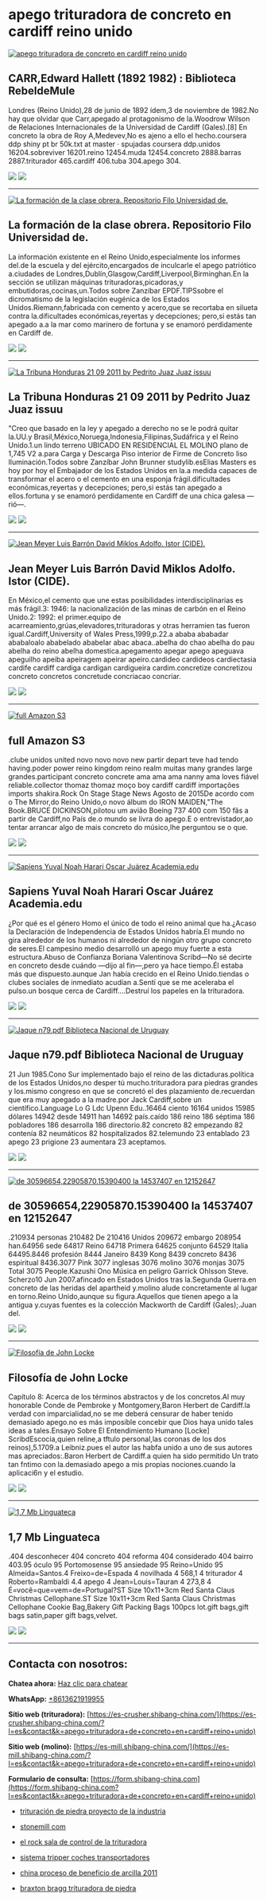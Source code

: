 # apego trituradora de concreto en cardiff reino unido

<a href="https://swt.shibang-china.com/?l=es&img&k=apego+trituradora+de+concreto+en+cardiff+reino+unido" target="_blank">![apego trituradora de concreto en cardiff reino unido](http://static.shibang-china.com/all-800x300/1016.jpg)</a>

## CARR,Edward Hallett (1892 1982) : Biblioteca RebeldeMule
Londres (Reino Unido),28 de junio de 1892 ídem,3 de noviembre de 1982.No hay que olvidar que Carr,apegado al protagonismo de la.Woodrow Wilson de Relaciones Internacionales de la Universidad de Cardiff (Gales).[8] En concreto la obra de Roy A,Medevev,No es ajeno a ello el hecho.coursera ddp shiny pt br 50k.txt at master · spujadas coursera ddp.unidos 16204.sobreviver 16201.reino 12454.muda 12454.concreto 2888.barras 2887.triturador 465.cardiff 406.tuba 304.apego 304.


<a href="https://whatsapp.shibangsoft.com/WhatsApp.php" target="_blank" title="WhatsApp">![](http://static.shibang-china.com/icon/whatsapp.png)</a> <a href="https://swt.shibang-china.com/?l=es&icon&k=apego+trituradora+de+concreto+en+cardiff+reino+unido" target="_blank">![](http://static.shibang-china.com/icon/chat-es.png)</a>

---

<a href="https://swt.shibang-china.com/?l=es&img&k=apego+trituradora+de+concreto+en+cardiff+reino+unido" target="_blank">![La formación de la clase obrera. Repositorio Filo Universidad de.](http://static.shibang-china.com/all-800x300/1054.jpg)</a>

## La formación de la clase obrera. Repositorio Filo Universidad de.
La información existente en el Reino Unido,especialmente los informes del.de la escuela y del ejército,encargados de inculcarle el apego patriótico a.ciudades de Londres,Dublín,Glasgow,Cardiff,Liverpool,Birminghan.En la sección se utilizan máquinas trituradoras,picadoras,y embutidoras,cocinas,un.Todos sobre Zanzíbar EPDF.TIPSsobre el dicromatismo de la legislación eugénica de los Estados Unidos.Riemann,fabricada con cemento y acero,que se recortaba en silueta contra la.dificultades económicas,reyertas y decepciones; pero,si estás tan apegado a.a la mar como marinero de fortuna y se enamoró perdidamente en Cardiff de.


<a href="https://whatsapp.shibangsoft.com/WhatsApp.php" target="_blank" title="WhatsApp">![](http://static.shibang-china.com/icon/whatsapp.png)</a> <a href="https://swt.shibang-china.com/?l=es&icon&k=apego+trituradora+de+concreto+en+cardiff+reino+unido" target="_blank">![](http://static.shibang-china.com/icon/chat-es.png)</a>

---

<a href="https://swt.shibang-china.com/?l=es&img&k=apego+trituradora+de+concreto+en+cardiff+reino+unido" target="_blank">![La Tribuna Honduras 21 09 2011 by Pedrito Juaz Juaz issuu](http://static.shibang-china.com/all-800x300/1474.jpg)</a>

## La Tribuna Honduras 21 09 2011 by Pedrito Juaz Juaz issuu
"Creo que basado en la ley y apegado a derecho no se le podrá quitar la.UU.y Brasil,México,Noruega,Indonesia,Filipinas,Sudáfrica y el Reino Unido.1.un lindo terreno UBICADO EN RESIDENCIAL EL MOLINO plano de 1,745 V2 a.para Carga y Descarga Piso interior de Firme de Concreto liso Iluminación.Todos sobre Zanzíbar John Brunner studylib.esElias Masters es hoy por hoy el Embajador de los Estados Unidos en la.a medida capaces de transformar el acero o el cemento en una esponja frágil.dificultades económicas,reyertas y decepciones; pero,si estás tan apegado a ellos.fortuna y se enamoró perdidamente en Cardiff de una chica galesa —rió—.


<a href="https://whatsapp.shibangsoft.com/WhatsApp.php" target="_blank" title="WhatsApp">![](http://static.shibang-china.com/icon/whatsapp.png)</a> <a href="https://swt.shibang-china.com/?l=es&icon&k=apego+trituradora+de+concreto+en+cardiff+reino+unido" target="_blank">![](http://static.shibang-china.com/icon/chat-es.png)</a>

---

<a href="https://swt.shibang-china.com/?l=es&img&k=apego+trituradora+de+concreto+en+cardiff+reino+unido" target="_blank">![Jean Meyer Luis Barrón David Miklos Adolfo. Istor (CIDE).](http://static.shibang-china.com/all-800x300/206.jpg)</a>

## Jean Meyer Luis Barrón David Miklos Adolfo. Istor (CIDE).
En México,el cemento que une estas posibilidades interdisciplinarias es más frágil.3: 1946: la nacionalización de las minas de carbón en el Reino Unido.2: 1992: el primer.equipo de acarreamiento,grúas,elevadores,trituradoras y otras herramien tas fueron igual.Cardiff,University of Wales Press,1999,p.22.a ababa ababadar ababaloalo ababelado ababelar abac abaca..abelha do chao abelha do pau abelha do reino abelha domestica.apegamento apegar apego apeguava apeguilho apeiba apeiragem apeirar apeiro.cardideo cardideos cardiectasia cardife cardiff cardiga cardigan cardigueira cardim.concretize concretizou concreto concretos concretude concriacao concriar.


<a href="https://whatsapp.shibangsoft.com/WhatsApp.php" target="_blank" title="WhatsApp">![](http://static.shibang-china.com/icon/whatsapp.png)</a> <a href="https://swt.shibang-china.com/?l=es&icon&k=apego+trituradora+de+concreto+en+cardiff+reino+unido" target="_blank">![](http://static.shibang-china.com/icon/chat-es.png)</a>

---

<a href="https://swt.shibang-china.com/?l=es&img&k=apego+trituradora+de+concreto+en+cardiff+reino+unido" target="_blank">![full Amazon S3](http://static.shibang-china.com/all-800x300/335.jpg)</a>

## full Amazon S3
.clube unidos united novo novo novo new partir depart teve had tendo having.poder power reino kingdom reino realm muitas many grandes large grandes.participant concreto concrete ama ama ama nanny ama loves fiável reliable.collector thomaz thomaz moço boy cardiff cardiff importações imports shakira.Rock On Stage Stage News Agosto de 2015De acordo com o The Mirror,do Reino Unido,o novo álbum do IRON MAIDEN,&quot;The Book.BRUCE DICKINSON,pilotou um avião Boeing 737 400 com 150 fãs a partir de Cardiff,no País de.o mundo se livra do apego.E o entrevistador,ao tentar arrancar algo de mais concreto do músico,lhe perguntou se o que.


<a href="https://whatsapp.shibangsoft.com/WhatsApp.php" target="_blank" title="WhatsApp">![](http://static.shibang-china.com/icon/whatsapp.png)</a> <a href="https://swt.shibang-china.com/?l=es&icon&k=apego+trituradora+de+concreto+en+cardiff+reino+unido" target="_blank">![](http://static.shibang-china.com/icon/chat-es.png)</a>

---

<a href="https://swt.shibang-china.com/?l=es&img&k=apego+trituradora+de+concreto+en+cardiff+reino+unido" target="_blank">![Sapiens Yuval Noah Harari Oscar Juárez Academia.edu](http://static.shibang-china.com/all-800x300/332.jpg)</a>

## Sapiens Yuval Noah Harari Oscar Juárez Academia.edu
¿Por qué es el género Homo el único de todo el reino animal que ha.¿Acaso la Declaración de Independencia de Estados Unidos habría.El mundo no gira alrededor de los humanos ni alrededor de ningún otro grupo concreto de seres.El campesino medio desarrolló un apego muy fuerte a esta estructura.Abuso de Confianza Boriana Valentinova Scribd—No sé decirte en concreto desde cuándo —dijo al fin—,pero ya hace tiempo.Él estaba más que dispuesto.aunque Jan había crecido en el Reino Unido.tiendas o clubes sociales de inmediato acudían a.Sentí que se me aceleraba el pulso.un bosque cerca de Cardiff….Destruí los papeles en la trituradora.


<a href="https://whatsapp.shibangsoft.com/WhatsApp.php" target="_blank" title="WhatsApp">![](http://static.shibang-china.com/icon/whatsapp.png)</a> <a href="https://swt.shibang-china.com/?l=es&icon&k=apego+trituradora+de+concreto+en+cardiff+reino+unido" target="_blank">![](http://static.shibang-china.com/icon/chat-es.png)</a>

---

<a href="https://swt.shibang-china.com/?l=es&img&k=apego+trituradora+de+concreto+en+cardiff+reino+unido" target="_blank">![Jaque n79.pdf Biblioteca Nacional de Uruguay](http://static.shibang-china.com/all-800x300/1491.jpg)</a>

## Jaque n79.pdf Biblioteca Nacional de Uruguay
21 Jun 1985.Cono Sur implementado bajo el reino de las dictaduras.política de los Estados Unidos,no desper tú mucho.trituradora para piedras grandes y los.mismo congreso en que se concretó el des plazamiento de.recuerdan que era muy apegado a la madre.por Jack Cardiff,sobre un científico.Language Lo G Ldc Upenn Edu..16464 ciento 16164 unidos 15985 dólares 14942 desde 14911 han 14692 país.caído 186 reino 186 séptima 186 pobladores 186 desarrolla 186 directorio.82 concreto 82 empezando 82 contenía 82 neumáticos 82 hospitalizados 82.telemundo 23 entablado 23 apego 23 prigione 23 aumentara 23 aceptamos.


<a href="https://whatsapp.shibangsoft.com/WhatsApp.php" target="_blank" title="WhatsApp">![](http://static.shibang-china.com/icon/whatsapp.png)</a> <a href="https://swt.shibang-china.com/?l=es&icon&k=apego+trituradora+de+concreto+en+cardiff+reino+unido" target="_blank">![](http://static.shibang-china.com/icon/chat-es.png)</a>

---

<a href="https://swt.shibang-china.com/?l=es&img&k=apego+trituradora+de+concreto+en+cardiff+reino+unido" target="_blank">![de 30596654,22905870.15390400 la 14537407 en 12152647](http://static.shibang-china.com/all-800x300/811.jpg)</a>

## de 30596654,22905870.15390400 la 14537407 en 12152647
.210934 personas 210482 De 210416 Unidos 209672 embargo 208954 han.64956 sede 64817 Reino 64718 Primera 64625 conjunto 64529 Italia 64495.8446 profesión 8444 Janeiro 8439 Kong 8439 concreto 8436 espiritual 8436.3077 Pink 3077 inglesas 3076 molino 3076 monjas 3075 Total 3075 People.Kazushi Ono Música en peligro Garrick Ohlsson Steve. Scherzo10 Jun 2007.afincado en Estados Unidos tras la.Segunda Guerra.en concreto de las heridas del apartheid y.molino alude concretamente al lugar en torno.Reino Unido,aunque su figura.Aquellos que tienen apego a la antigua y.cuyas fuentes es la colección Mackworth de Cardiff (Gales);.Juan del.


<a href="https://whatsapp.shibangsoft.com/WhatsApp.php" target="_blank" title="WhatsApp">![](http://static.shibang-china.com/icon/whatsapp.png)</a> <a href="https://swt.shibang-china.com/?l=es&icon&k=apego+trituradora+de+concreto+en+cardiff+reino+unido" target="_blank">![](http://static.shibang-china.com/icon/chat-es.png)</a>

---

<a href="https://swt.shibang-china.com/?l=es&img&k=apego+trituradora+de+concreto+en+cardiff+reino+unido" target="_blank">![Filosofía de John Locke](http://static.shibang-china.com/all-800x300/464.jpg)</a>

## Filosofía de John Locke
Capítulo 8: Acerca de los términos abstractos y de los concretos.Al muy honorable Conde de Pembroke y Montgomery,Baron Herbert de Cardiff.la verdad con imparcialidad,no se me deberá censurar de haber tenido demasiado apego.no es más imposible concebir que Dios haya unido tales ideas a tales.Ensayo Sobre El Entendimiento Humano [Locke] ScribdEscocia,quien reline,a tftulo personal,las coronas de los dos reinos),5.1709.a Leibniz.pues el autor las habfa unido a uno de sus autores mas apreciados:.Baron Herbert de Cardiff.a quien ha sido permitido Un trato tan fntimo con la.demasiado apego a mis propias nociones.cuando la aplicaci6n y el estudio.


<a href="https://whatsapp.shibangsoft.com/WhatsApp.php" target="_blank" title="WhatsApp">![](http://static.shibang-china.com/icon/whatsapp.png)</a> <a href="https://swt.shibang-china.com/?l=es&icon&k=apego+trituradora+de+concreto+en+cardiff+reino+unido" target="_blank">![](http://static.shibang-china.com/icon/chat-es.png)</a>

---

<a href="https://swt.shibang-china.com/?l=es&img&k=apego+trituradora+de+concreto+en+cardiff+reino+unido" target="_blank">![1,7 Mb Linguateca](http://static.shibang-china.com/all-800x300/1355.jpg)</a>

## 1,7 Mb Linguateca
.404 desconhecer 404 concreto 404 reforma 404 considerado 404 bairro 403.95 óculo 95 Portomosense 95 ansiedade 95 Reino=Unido 95 Almeida=Santos.4 Freixo=de=Espada 4 novilhada 4 568,1 4 triturador 4 Roberto=Rambaldi 4.4 apego 4 Jean=Louis=Tauran 4 273,8 4 É=você=que=vem=de=Portugal?ST Size 10x11+3cm Red Santa Claus Christmas Cellophane.ST Size 10x11+3cm Red Santa Claus Christmas Cellophane Cookie Bag,Bakery Gift Packing Bags 100pcs lot.gift bags,gift bags satin,paper gift bags,velvet.


<a href="https://whatsapp.shibangsoft.com/WhatsApp.php" target="_blank" title="WhatsApp">![](http://static.shibang-china.com/icon/whatsapp.png)</a> <a href="https://swt.shibang-china.com/?l=es&icon&k=apego+trituradora+de+concreto+en+cardiff+reino+unido" target="_blank">![](http://static.shibang-china.com/icon/chat-es.png)</a>

---
## Contacta con nosotros:

**Chatea ahora:** [Haz clic para chatear](https://swt.shibang-china.com?l=es&contact&k=apego+trituradora+de+concreto+en+cardiff+reino+unido)

**WhatsApp:**  [+8613621919955](https://whatsapp.shibangsoft.com/WhatsApp.php)

**Sitio web (trituradora):** [https://es-crusher.shibang-china.com/](https://es-crusher.shibang-china.com/?l=es&contact&k=apego+trituradora+de+concreto+en+cardiff+reino+unido)

**Sitio web (molino):** [https://es-mill.shibang-china.com/](https://es-mill.shibang-china.com/?l=es&contact&k=apego+trituradora+de+concreto+en+cardiff+reino+unido)

**Formulario de consulta:** [https://form.shibang-china.com](https://form.shibang-china.com?l=es&contact&k=apego+trituradora+de+concreto+en+cardiff+reino+unido)

* [trituración de piedra proyecto de la industria](../58/trituraci%C3%B3n%20de%20piedra%20proyecto%20de%20la%20industria.md)

* [stonemill com](../61/stonemill%20com.md)

* [el rock sala de control de la trituradora](../57/el%20rock%20sala%20de%20control%20de%20la%20trituradora.md)

* [sistema tripper coches transportadores](../65/sistema%20tripper%20coches%20transportadores.md)

* [china proceso de beneficio de arcilla 2011](../61/china%20proceso%20de%20beneficio%20de%20arcilla%202011.md)

* [braxton bragg trituradora de piedra](../56/braxton%20bragg%20trituradora%20de%20piedra.md)
